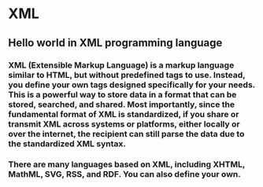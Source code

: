 # XML
## Hello world in XML programming language

### XML (Extensible Markup Language) is a markup language similar to HTML, but without predefined tags to use. Instead, you define your own tags designed specifically for your needs. This is a powerful way to store data in a format that can be stored, searched, and shared. Most importantly, since the fundamental format of XML is standardized, if you share or transmit XML across systems or platforms, either locally or over the internet, the recipient can still parse the data due to the standardized XML syntax.

### There are many languages based on XML, including XHTML, MathML, SVG, RSS, and RDF. You can also define your own.